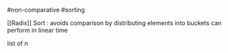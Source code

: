 
#non-comparative #sorting


[[Radix]] Sort : avoids comparison by distributing elements into buckets
can perform in linear time

list of *n* 
